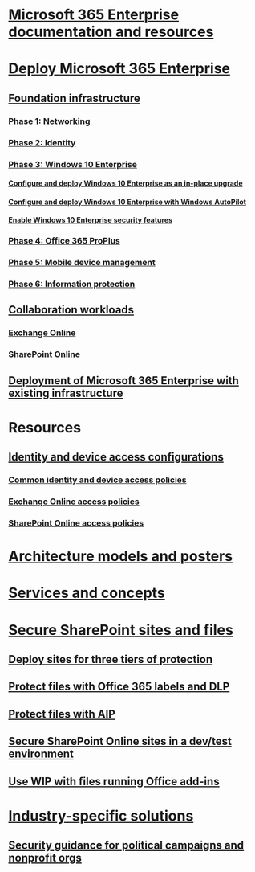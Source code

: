 # [Microsoft 365 Enterprise documentation and resources](index.md)
# [Deploy Microsoft 365 Enterprise](deploy-microsoft-365-enterprise.md)
## [Foundation infrastructure](deploy-foundation-infrastructure.md)
### [Phase 1: Networking](networking-infrastructure.md)
### [Phase 2: Identity](identity-infrastructure.md)
### [Phase 3: Windows 10 Enterprise](windows10-infrastructure.md)
#### [Configure and deploy Windows 10 Enterprise as an in-place upgrade](windows10-deploy-inplaceupgrade.md)
#### [Configure and deploy Windows 10 Enterprise with Windows AutoPilot](windows10-deploy-autopilot.md)
#### [Enable Windows 10 Enterprise security features](windows10-enable-security-features.md)
### [Phase 4: Office 365 ProPlus](office365proplus-infrastructure.md)
### [Phase 5: Mobile device management](mobility-infrastructure.md)
### [Phase 6: Information protection](infoprotect-infrastructure.md)
## [Collaboration workloads](collaboration-workloads.md)
### [Exchange Online](collaboration-exchange-online.md)
### [SharePoint Online](collaboration-sharepoint-online.md)
## [Deployment of Microsoft 365 Enterprise with existing infrastructure](deploy-with-existing-infrastructure.md)
# Resources
## [Identity and device access configurations](microsoft-365-policies-configurations.md)
### [Common identity and device access policies](identity-access-policies.md)
### [Exchange Online access policies](secure-email-recommended-policies.md)
### [SharePoint Online access policies](sharepoint-file-access-policies.md)
# [Architecture models and posters](architecture-models-posters.md)
# [Services and concepts](services-overview.md)
# [Secure SharePoint sites and files](secure-sharepoint-online-sites-and-files.md)
## [Deploy sites for three tiers of protection](deploy-sites-for-three-tiers-of-protection.md)
## [Protect files with Office 365 labels and DLP](protect-files-with-o365-labels-dlp.md)
## [Protect files with AIP](protect-files-with-aip.md)
## [Secure SharePoint Online sites in a dev/test environment](secure-sharepoint-online-sites-dev-test.md)
## [Use WIP with files running Office add-ins](office-add-ins-wip.md)
# [Industry-specific solutions]()
## [Security guidance for political campaigns and nonprofit orgs](microsoft-security-guidance.md)
